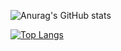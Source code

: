 ![Anurag's GitHub stats](https://github-readme-stats.vercel.app/api?username=ChristianSF&show_icons=true&theme=radical)

[![Top Langs](https://github-readme-stats.vercel.app/api/top-langs/?username=ChristianSF&layout=compact&langs_count=6)](https://github.com/anuraghazra/github-readme-stats)

